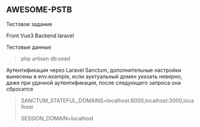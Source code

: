 
## AWESOME-PSTB
Тестовое задание

Front Vue3
Backend laravel

Тестовые данные
>php artisan db:seed

Аутентификация через Laravel Sanctum, дополнительные настройки вынесены в env.example, 
если ауктуальный домен указать неверно, даже при удачной аутентификация, после следующего запроса она сбросится

>SANCTUM_STATEFUL_DOMAINS=localhost:8000,localhost:3000,localhost
> 
>SESSION_DOMAIN=localhost
